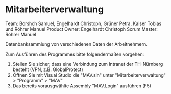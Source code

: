 # Mitarbeiterverwaltung
Team: Borshch Samuel, Engelhardt Christoph, Grüner Petra, Kaiser Tobias und Röhrer Manuel
Product Owner: Engelhardt Christoph
Scrum Master: Röhrer Manuel

Datenbanksammlung von verschiedenen Daten der Arbeitnehmern.


Zum Ausführen des Programmes bitte folgendermaßen vorgehen:
1. Stellen Sie sicher, dass eine Verbindung zum Intranet der TH-Nürnberg besteht (VPN, z.B. GlobalProtect)
2. Öffnen Sie mit Visual Studio die "MAV.sln" unter "Mitarbeiterverwaltung" > "Programm" > "MAV"
3. Das bereits vorausgwählte Assembly "MAV.Login" ausführen (F5)
